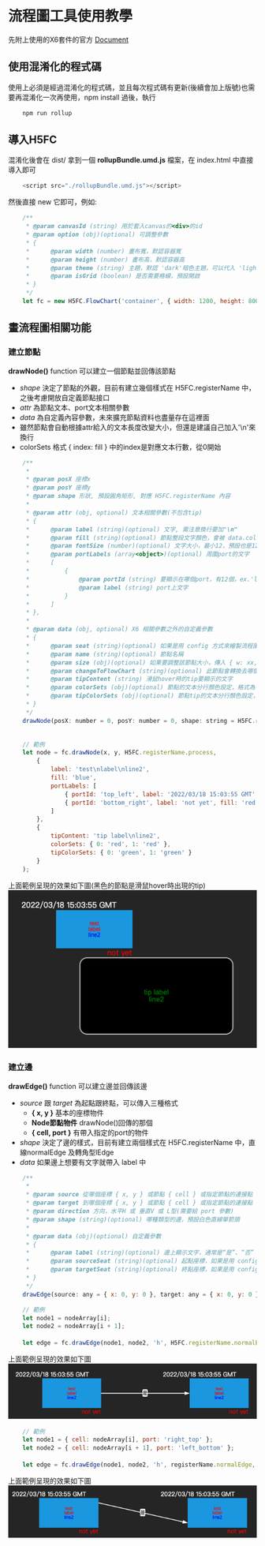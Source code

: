 # 流程圖工具使用教學

先附上使用的X6套件的官方 [Document](https://x6.antv.vision/zh/docs/tutorial/about)

## 使用混淆化的程式碼

使用上必須是經過混淆化的程式碼，並且每次程式碼有更新(後續會加上版號)也需要再混淆化一次再使用，npm install 過後，執行

```javascript
    npm run rollup
```

## 導入H5FC

混淆化後會在 dist/ 拿到一個 **rollupBundle.umd.js** 檔案，在 index.html 中直接導入即可

```javascript
    <script src="./rollupBundle.umd.js"></script>
```

然後直接 new 它即可，例如:

```javascript
    /**
     * @param canvasId (string) 用於套入canvas的<div>的id
     * @param option (obj)(optional) 可調整參數
     * {
     *      @param width (number) 畫布寬，默認容器寬
     *      @param height (number) 畫布高，默認容器高
     *      @param theme (string) 主題，默認 'dark'暗色主題，可以代入 'light'改為亮色主題
     *      @param isGrid (boolean) 是否需要格線，預設開啟
     * }
     */
    let fc = new H5FC.FlowChart('container', { width: 1200, height: 800, theme: 'dark', isGrid: false });
```

## 畫流程圖相關功能
### 建立節點

**drawNode()** function 可以建立一個節點並回傳該節點  
* _shape_ 決定了節點的外觀，目前有建立幾個樣式在 H5FC.registerName 中，之後考慮開放自定義節點接口
* _attr_ 為節點文本、port文本相關參數
* _data_ 為自定義內容參數，未來擴充節點資料也盡量存在這裡面
* 雖然節點會自動根據attr給入的文本長度改變大小，但還是建議自己加入'\n'來換行
* colorSets 格式 { index: fill } 中的index是對應文本行數，從0開始

```javascript
    /**
     * 
     * @param posX 座標x
     * @param posY 座標y
     * @param shape 形狀, 預設圓角矩形, 對應 H5FC.registerName 內容
     * 
     * @param attr (obj, optional) 文本相關參數(不包含tip)
     * {
     *      @param label (string)(optional) 文字, 需注意換行要加"\n"
     *      @param fill (string)(optional) 節點整段文字顏色，會被 data.colorSets 蓋掉
     *      @param fontSize (number)(optional) 文字大小，最小12，預設也是12
     *      @param portLabels (array<object>)(optional) 周圍port的文字
     *      [
     *          {
     *              @param portId (string) 要顯示在哪個port，有12個，ex.'left'左中, 'left_top'左上, 'right_bottom'右下，依此類推
     *              @param label (string) port上文字
     *          }
     *      ]
     * },  
     * 
     * @param data (obj, optional) X6 相關參數之外的自定義參數
     * {
     *      @param seat (string)(optional) 如果是用 config 方式來繪製流程圖，則用來與 config 座標對應，平常就不用帶
     *      @param name (string)(optional) 節點名稱
     *      @param size (obj)(optional) 如果要調整該節點大小，傳入 { w: xx, h: xx } 的格式 
     *      @param changeToFlowChart (string)(optional) 此節點會轉換去哪個流程圖，需注意節點 shape 類型要為 H5FC.registerName.changeToOtherFlowChart
     *      @param tipContent (string) 滑鼠hover時的tip要顯示的文字
     *      @param colorSets (obj)(optional) 節點的文本分行顏色設定，格式為 { index: fill }，要注意這邊的設定會蓋掉 attr.fill 的設定
     *      @param tipColorSets (obj)(optional) 節點tip的文本分行顏色設定，格式為 { index: fill }
     * }
     */
    drawNode(posX: number = 0, posY: number = 0, shape: string = H5FC.registerName.process, attr: any = {}, data: any = {})
    
```
```javascript
    // 範例
    let node = fc.drawNode(x, y, H5FC.registerName.process,
        {
            label: 'test\nlabel\nline2',
            fill: 'blue',
            portLabels: [
                { portId: 'top_left', label: '2022/03/18 15:03:55 GMT' },
                { portId: 'bottom_right', label: 'not yet', fill: 'red' },
            ]
        },
        {
            tipContent: 'tip label\nline2',
            colorSets: { 0: 'red', 1: 'red' },
            tipColorSets: { 0: 'green', 1: 'green' }
        }
    );
```

上面範例呈現的效果如下圖(黑色的節點是滑鼠hover時出現的tip)  
![](../res/mdAssets/drawNode_example.png)


### 建立邊

**drawEdge()** function 可以建立邊並回傳該邊
* _source_ 跟 _target_ 為起點跟終點，可以傳入三種格式
  * **{ x, y }** 基本的座標物件
  * **Node節點物件** drawNode()回傳的那個
  * **{ cell, port }** 有帶入指定的port的物件
* _shape_ 決定了邊的樣式，目前有建立兩個樣式在 H5FC.registerName 中，直線normalEdge 及轉角型lEdge
* _data_ 如果邊上想要有文字就帶入 label 中

```javascript
    /**
     * 
     * @param source 從哪個座標 { x, y } 或節點 { cell } 或指定節點的連接點 { cell, port }
     * @param target 到哪個座標 { x, y } 或節點 { cell } 或指定節點的連接點 { cell, port }
     * @param direction 方向，水平H 或 垂直V 或 L型(需要給 port 參數)
     * @param shape (string)(optional) 哪種類型的邊，預設白色直線單箭頭
     * 
     * @param data (obj)(optional) 自定義參數
     * {
     *      @param label (string)(optional) 邊上顯示文字，通常是“是”、“否”
     *      @param sourceSeat (string)(optional) 起點座標，如果是用 config 方式來繪製流程圖，則用來與 config 座標對應，平常就不用帶
     *      @param targetSeat (string)(optional) 終點座標，如果是用 config 方式來繪製流程圖，則用來與 config 座標對應，平常就不用帶
     * }
     */
    drawEdge(source: any = { x: 0, y: 0 }, target: any = { x: 0, y: 0 }, direction: string = 'v', shape: string = H5FC.registerName.normalEdge, data: any = {})
```
```javascript
    // 範例
    let node1 = nodeArray[i];
    let node2 = nodeArray[i + 1];

    let edge = fc.drawEdge(node1, node2, 'h', H5FC.registerName.normalEdge, { label: 'Y' });
```

上面範例呈現的效果如下圖  
![](../res/mdAssets/drawEdge_example1.png)

```javascript
    // 範例
    let node1 = { cell: nodeArray[i], port: 'right_top' };
    let node2 = { cell: nodeArray[i + 1], port: 'left_bottom' };

    let edge = fc.drawEdge(node1, node2, 'h', registerName.normalEdge, { label: 'Y' });
```

上面範例呈現的效果如下圖  
![](../res/mdAssets/drawEdge_example2.png)



###